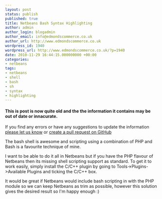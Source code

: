 ```yaml
---
layout: post
status: publish
published: true
title: Netbeans Bash Syntax Highlighting
author: admin
author_login: blogadmin
author_email: info@edmondscommerce.co.uk
author_url: http://www.edmondscommerce.co.uk
wordpress_id: 1940
wordpress_url: http://www.edmondscommerce.co.uk/?p=1940
date: 2010-11-29 16:44:15.000000000 +00:00
categories:
- netbeans
tags:
- netbeans
- shell
- bash
- sh
- syntax
- highlighting
---
```

<div class="oldpost"><h4>This is post is now quite old and the the information it contains may be out of date or innacurate.</h4>
<p>
If you find any errors or have any suggestions to update the information <a href="http://edmondscommerce.github.io/contact-us/index.html">please let us know</a>
or <a href="https://github.com/edmondscommerce/edmondscommerce.github.io">create a pull request on GitHub</a>
</p>
</div>
The bash shell is awesome and scripting using a combination of PHP and Bash is a favourite technique of mine.

I want to be able to do it all in Netbeans but if you have the PHP flavour of Netbeans then its missing shell scripting support as standard. To get it to work easily, simply install the C/C++ plugin by going to Tools->Plugins->Available Plugins and ticking the C/C++ box.

It would be great if Netbeans would include bash scripting in with the PHP module so we can keep Netbeans as trim as possible, however this solution gives the desired result so I'm happy enough :)

